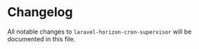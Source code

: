 # Changelog

All notable changes to `laravel-horizon-cron-supervisor` will be documented in this file.
